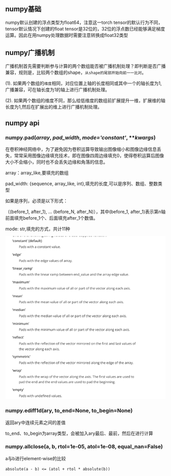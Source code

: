 ## numpy基础

numpy默认创建的浮点类型为float64，注意这一torch tensor的默认行为不同，tensor默认情况下创建的float tensor是32位的，32位的浮点数已经能够满足梯度运算。因此在用numpy处理数据时需要注意转换成float32类型

## numpy广播机制

广播机制首先需要判断参与计算的两个数组能否被广播机制处理？即判断是否广播兼容，规则是，比较两个数组的shape，`从shape的尾部开始向前一一比对`。

(1). 如果两个数组的`维度`相同，对应位置上轴的长度相同或其中一个的轴长度为1,广播兼容，可在轴长度为1的轴上进行广播机制处理。

(2). 如果两个数组的维度不同，那么给低维度的数组前扩展提升一维，扩展维的轴长度为1,然后在扩展出的维上进行广播机制处理。

## numpy api

### numpy.**pad**(*array*, *pad_width*, *mode='constant'*, ***kwargs*)

在卷积神经网络中，为了避免因为卷积运算导致输出图像缩小和图像边缘信息丢失，常常采用图像边缘填充技术，即在图像四周边缘填充0，使得卷积运算后图像大小不会缩小，同时也不会丢失边缘和角落的信息。

array：array_like,要填充的数组

pad_width: {sequence, array_like, int},填充的长度,可以是序列、数组、整数类型

如果是序列，必须是以下形式：

（(before_1, after_1), … (before_N, after_N)），其中(before_1, after_1)表示第n轴前面填充before_1个、后面填充after_1个数值。

mode: str,填充的方式，共计11种

![image-20230110112455354](README.assets/image-20230110112455354.png)



### numpy.ediff1d(ary, to_end=None, to_begin=None)

返回ary中连续元素之间的差值

to_end、to_begin为array类型，会被加入ary最后、最前，然后在进行计算

### numpy.allclose(a, b, rtol=1e-05, atol=1e-08, equal_nan=False)

a与b进行element-wise的比较

`absolute(a - b) <= (atol + rtol * absolute(b))`